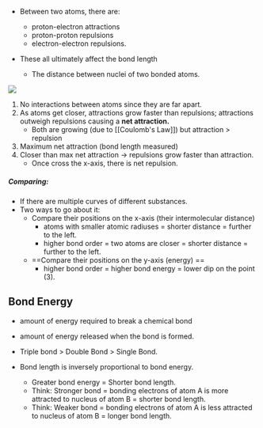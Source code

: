 
- Between two atoms, there are:
	- proton-electron attractions
	- proton-proton repulsions
	- electron-electron repulsions.

- These all ultimately affect the bond length
	- The distance between nuclei of two bonded atoms.


**![](https://lh7-us.googleusercontent.com/YFMcQiukAbXL3tzhQneIwgsOM78DQUf6BgnUfIQ0e5hIZg6nGe6yNlNk5OgBr-JxNqbLlLWGfxO5t8gz40YFHeN1ywPnvQgsw7f-FYBNS20-w2g5yA7d3jm6d3pl1k4eQaMVBsxWvA4zO7hb3MnZ-oU)**

1. No interactions between atoms since they are far apart.
2. As atoms get closer, attractions grow faster than repulsions; attractions outweigh repulsions causing a **net attraction.** 
	- Both are growing (due to [[Coulomb's Law]]) but attraction > repulsion
3. Maximum net attraction (bond length measured)
4. Closer than max net attraction -> repulsions grow faster than attraction.
	- Once cross the x-axis, there is net repulsion.

##### Comparing:
- If there are multiple curves of different substances.
- Two ways to go about it:
	- Compare their positions on the x-axis (their intermolecular distance)
		- atoms with smaller atomic radiuses = shorter distance = further to the left.
		- higher bond order = two atoms are closer = shorter distance = further to the left.
	-  ==Compare their positions on the y-axis (energy) ==
		- higher bond order = higher bond energy = lower dip on the point (3).

## Bond Energy
- amount of energy required to break a chemical bond
- amount of energy released when the bond is formed.

- Triple bond > Double Bond > Single Bond.

- Bond length is inversely proportional to bond energy.
	- Greater bond energy = Shorter bond length.
	- Think: Stronger bond = bonding electrons of atom A is more attracted to nucleus of atom B = shorter bond length.
	- Think: Weaker bond = bonding electrons of atom A is less attracted to nucleus of atom B = longer bond length.




